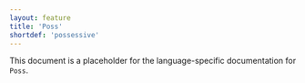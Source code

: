 ```yaml
---
layout: feature
title: 'Poss'
shortdef: 'possessive'
---
```


This document is a placeholder for the language-specific documentation
for `Poss`.
